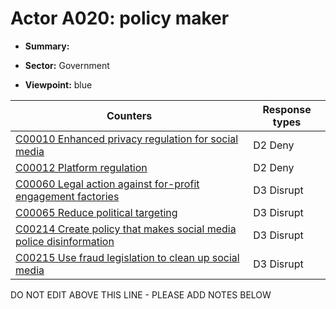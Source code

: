 # Actor A020: policy maker

* **Summary:** 

* **Sector:** Government

* **Viewpoint:** blue


| Counters | Response types |
| -------- | -------------- |
| [C00010 Enhanced privacy regulation for social media](../counters/C00010.md) | D2 Deny |
| [C00012 Platform regulation](../counters/C00012.md) | D2 Deny |
| [C00060 Legal action against for-profit engagement factories](../counters/C00060.md) | D3 Disrupt |
| [C00065 Reduce political targeting](../counters/C00065.md) | D3 Disrupt |
| [C00214 Create policy that makes social media police disinformation](../counters/C00214.md) | D3 Disrupt |
| [C00215 Use fraud legislation to clean up social media](../counters/C00215.md) | D3 Disrupt |


DO NOT EDIT ABOVE THIS LINE - PLEASE ADD NOTES BELOW